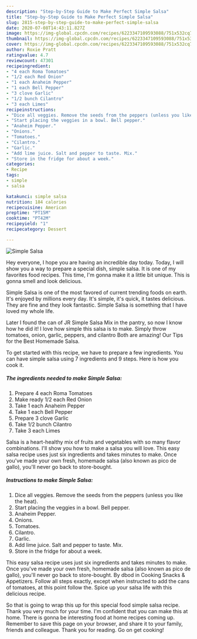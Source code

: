 ```yaml
---
description: "Step-by-Step Guide to Make Perfect Simple Salsa"
title: "Step-by-Step Guide to Make Perfect Simple Salsa"
slug: 2815-step-by-step-guide-to-make-perfect-simple-salsa
date: 2020-07-08T14:43:11.827Z
image: https://img-global.cpcdn.com/recipes/6223347109593088/751x532cq70/simple-salsa-recipe-main-photo.jpg
thumbnail: https://img-global.cpcdn.com/recipes/6223347109593088/751x532cq70/simple-salsa-recipe-main-photo.jpg
cover: https://img-global.cpcdn.com/recipes/6223347109593088/751x532cq70/simple-salsa-recipe-main-photo.jpg
author: Roxie Pratt
ratingvalue: 4.7
reviewcount: 47301
recipeingredient:
- "4 each Roma Tomatoes"
- "1/2 each Red Onion"
- "1 each Anaheim Pepper"
- "1 each Bell Pepper"
- "3 clove Garlic"
- "1/2 bunch Cilantro"
- "3 each Limes"
recipeinstructions:
- "Dice all veggies. Remove the seeds from the peppers (unless you like the heat)."
- "Start placing the veggies in a bowl. Bell pepper."
- "Anaheim Pepper."
- "Onions."
- "Tomatoes."
- "Cilantro."
- "Garlic."
- "Add lime juice. Salt and pepper to taste. Mix."
- "Store in the fridge for about a week."
categories:
- Recipe
tags:
- simple
- salsa

katakunci: simple salsa 
nutrition: 184 calories
recipecuisine: American
preptime: "PT15M"
cooktime: "PT42M"
recipeyield: "1"
recipecategory: Dessert

---
```



![Simple Salsa](https://img-global.cpcdn.com/recipes/6223347109593088/751x532cq70/simple-salsa-recipe-main-photo.jpg)

Hey everyone, I hope you are having an incredible day today. Today, I will show you a way to prepare a special dish, simple salsa. It is one of my favorites food recipes. This time, I'm gonna make it a little bit unique. This is gonna smell and look delicious.

Simple Salsa is one of the most favored of current trending foods on earth. It's enjoyed by millions every day. It's simple, it's quick, it tastes delicious. They are fine and they look fantastic. Simple Salsa is something that I have loved my whole life.

Later I found the can of JR Simple Salsa Mix in the pantry, so now I know how he did it! I love how simple this salsa is to make. Simply throw tomatoes, onion, garlic, peppers, and cilantro Both are amazing! Our Tips for the Best Homemade Salsa.


To get started with this recipe, we have to prepare a few ingredients. You can have simple salsa using 7 ingredients and 9 steps. Here is how you cook it.

<!--inarticleads1-->

##### The ingredients needed to make Simple Salsa:

1. Prepare 4 each Roma Tomatoes
1. Make ready 1/2 each Red Onion
1. Take 1 each Anaheim Pepper
1. Take 1 each Bell Pepper
1. Prepare 3 clove Garlic
1. Take 1/2 bunch Cilantro
1. Take 3 each Limes


Salsa is a heart-healthy mix of fruits and vegetables with so many flavor combinations. I&#39;ll show you how to make a salsa you will love. This easy salsa recipe uses just six ingredients and takes minutes to make. Once you&#39;ve made your own fresh, homemade salsa (also known as pico de gallo), you&#39;ll never go back to store-bought. 

<!--inarticleads2-->

##### Instructions to make Simple Salsa:

1. Dice all veggies. Remove the seeds from the peppers (unless you like the heat).
1. Start placing the veggies in a bowl. Bell pepper.
1. Anaheim Pepper.
1. Onions.
1. Tomatoes.
1. Cilantro.
1. Garlic.
1. Add lime juice. Salt and pepper to taste. Mix.
1. Store in the fridge for about a week.


This easy salsa recipe uses just six ingredients and takes minutes to make. Once you&#39;ve made your own fresh, homemade salsa (also known as pico de gallo), you&#39;ll never go back to store-bought. By dbod in Cooking Snacks &amp; Appetizers. Follow all steps exactly, except when instructed to add the cans of tomatoes, at this point follow the. Spice up your salsa life with this delicious recipe. 

So that is going to wrap this up for this special food simple salsa recipe. Thank you very much for your time. I'm confident that you can make this at home. There is gonna be interesting food at home recipes coming up. Remember to save this page on your browser, and share it to your family, friends and colleague. Thank you for reading. Go on get cooking!
